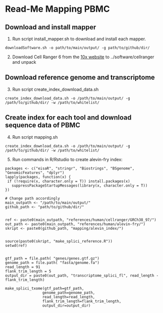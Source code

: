 # Read-Me Mapping PBMC

## Download and install mapper

1. Run script install_mapper.sh to download and install each mapper.

 ```{bash}
downloadSoftware.sh -o path/to/main/output/ -g path/to/github/dir/
  ```
2. Download Cell Ranger 6 from the [10x website](https://support.10xgenomics.com/single-cell-gene-expression/software/downloads/6.0) to ../software/cellranger and unpack

## Download reference genome and transcriptome

3. Run script create_index_download_data.sh

 ```{bash}
create_index_download_data.sh -o /path/to/main/output/ -g /path/to/github/dir/ -w /path/to/whitelist/
  ```

## Create index for each tool and download sequence data of PBMC

4. Run script mapping.sh

 ```{bash}
create_index_download_data.sh -o /path/to/main/output/ -g /path/to/github/dir/ -w /path/to/whitelist/
  ```

5. Run commands in R/Rstudio to create alevin-fry index:

 ```{bash}
packages <- c("eisaR", "stringr", "Biostrings", "BSgenome", "GenomicFeatures", "dplyr")
lapply(packages, function(x) {
  if (!require(x, character.only = T)) install.packages(x)
    suppressPackageStartupMessages(library(x, character.only = T))
})

# Change path accordingly
main_outpath <- "/path/to/main/output/"
github_path <- "path/to/github/dir/"


ref <- paste0(main_outpath, "references/human/cellranger/GRCh38_97/")
out_path <- paste0(main_outpath, "references/human/alevin-fry/")
skript <- paste0(github_path, "mapping/alevin_index/")


source(paste0(skript, "make_splici_reference.R"))
setwd(ref)


gtf_path = file.path( "genes/genes.gtf.gz")
genome_path = file.path( "fasta/genome.fa")
read_length = 91
flank_trim_length = 5
output_dir = paste0(out_path, "transcriptome_splici_fl", read_length - flank_trim_length)

make_splici_txome(gtf_path=gtf_path, 
                  genome_path=genome_path, 
                  read_length=read_length, 
                  flank_trim_length=flank_trim_length, 
                  output_dir=output_dir)
```
